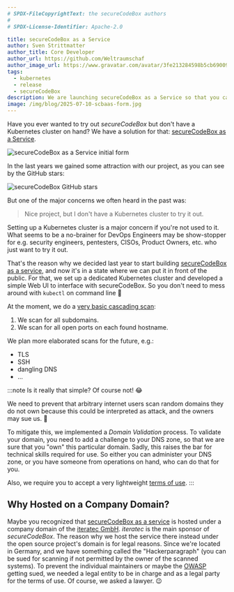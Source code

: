 ```yaml
---
# SPDX-FileCopyrightText: the secureCodeBox authors
#
# SPDX-License-Identifier: Apache-2.0

title: secureCodeBox as a Service
author: Sven Strittmatter
author_title: Core Developer
author_url: https://github.com/Weltraumschaf
author_image_url: https://www.gravatar.com/avatar/3fe213284598b5cb69009665902c77a1
tags:
  - kubernetes
  - release
  - secureCodeBox
description: We are launching secureCodeBox as a Service so that you can try it out without your own Kubernetes cluster.
image: /img/blog/2025-07-10-scbaas-form.jpg
---
```


Have you ever wanted to try out _secureCodeBox_ but don't have a Kubernetes cluster on hand? We have a solution for that: [secureCodeBox as a Service][scbaas].

![secureCodeBox as a Service initial form](/img/blog/2025-07-10-scbaas-form.jpg)

<!--truncate-->

In the last years we gained some attraction with our project, as you can see by the GitHub stars:

![secureCodeBox GitHub stars](/img/blog/2025-07-10-scb-stars.svg)

But one of the major concerns we often heard in the past was:

> Nice project, but I don't have a Kubernetes cluster to try it out.

Setting up a Kubernetes cluster is a major concern if you're not used to it. What seems to be a no-brainer for DevOps Engineers may be show-stopper for e.g. security engineers, pentesters, CISOs, Product Owners, etc. who just want to try it out.

That's the reason why we decided last year to start building [secureCodeBox as a service][scbaas], and now it's in a state where we can put it in front of the public. For that, we set up a dedicated Kubernetes cluster and developed a simple Web UI to interface with secureCodeBox. So you don't need to mess around with `kubectl` on command line 🤗

At the moment, we do a [very basic cascading scan](https://scb.iteratec.de/about):

1. We scan for all subdomains.
2. We scan for all open ports on each found hostname.

We plan more elaborated scans for the future, e.g.:

- TLS
- SSH
- dangling DNS
- ...

:::note Is it really that simple?
Of course not! 😂

We need to prevent that arbitrary internet users scan random domains they do not own because this could be interpreted as attack, and the owners may sue us. 😬

To mitigate this, we implemented a _Domain Validation_ process. To validate your domain, you need to add a challenge to your DNS zone, so that we are sure that you "own" this particular domain. Sadly, this raises the bar for technical skills required for use. So either you can administer your DNS zone, or you have someone from operations on hand, who can do that for you. 

Also, we require you to accept a very lightweight [terms of use](https://scb.iteratec.de/terms). 
:::

## Why Hosted on a Company Domain?

Maybe you recognized that [secureCodeBox as a service][scbaas] is hosted under a company domain of the [iteratec GmbH](https://www.iteratec.com). _iteratec_ is the main sponsor of _secureCodeBox_. The reason why we host the service there instead under the open source project's domain is for legal reasons. Since we're located in Germany, and we have something called the "Hackerparagraph" (you can be sued for scanning if not permitted by the owner of the scanned systems). To prevent the individual maintainers or maybe the [OWASP](https://www.owasp.org) getting sued, we needed a legal entity to be in charge and as a legal party for the terms of use. Of course, we asked a lawyer. 😉

[scbaas]: https://scb.iteratec.de
